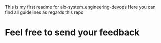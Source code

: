 This is my first readme for alx-system_engineering-devops
Here you can find all guidelines as regards this repo 

# Feel free to send your feedback 
